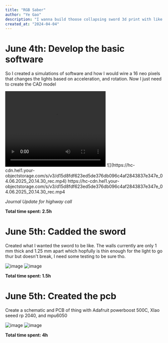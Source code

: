 ```yaml
---
title: "RGB Saber"
author: "Ye Gao"
description: "I wanna build thoose collapsing sword 3d print with like a string of neo pixels and some kind of pcb in the hilt to power it"
created_at: "2024-04-04"
---
```


# June 4th: Develop the basic software

So I created a simulations of software and how I would wire a 16 neo pixels that changes the lights based on acceleration, and rotation. Now I just need to create the CAD model


<video width="320" height="240" controls>
  <source src="https://hc-cdn.hel1.your-objectstorage.com/s/v3/d15d8fdf623ed5de376db096c4af2843837e347e_04.06.2025_20.14.30_rec.mp4" type="video/mp4">
</video>
![](https://hc-cdn.hel1.your-objectstorage.com/s/v3/d15d8fdf623ed5de376db096c4af2843837e347e_04.06.2025_20.14.30_rec.mp4)
https://hc-cdn.hel1.your-objectstorage.com/s/v3/d15d8fdf623ed5de376db096c4af2843837e347e_04.06.2025_20.14.30_rec.mp4

*Journal Update for highway call*

**Total time spent: 2.5h**

# June 5th: Cadded the sword

Created what I wanted the sword to be like. The walls currently are only 1 mm thick and 1.25 mm apart which hopfully is thin enough for the light to go thur but doesn't break, I need some testing to be sure tho.

![image](https://github.com/user-attachments/assets/0710ef8c-9ed3-4501-a421-e8ea59efd3dc)
![image](https://github.com/user-attachments/assets/16506541-2ae5-4e78-8afc-d9653da75c11)

**Total time spent: 1.5h**

# June 5th: Created the pcb 

Create a schematic and PCB of thing with Adafruit powerboost 500C, XIao seeed rp 2040, and mpu6050 

![image](https://github.com/user-attachments/assets/df379e36-34fb-46e1-84bb-c185920195a8)
![image](https://github.com/user-attachments/assets/a234ba00-4213-4664-8802-bef6b64c76b6)

**Total time spent: 4h**

